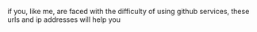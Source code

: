 if you, like me, are faced with the difficulty of 
using github services, these urls and ip addresses will help you
